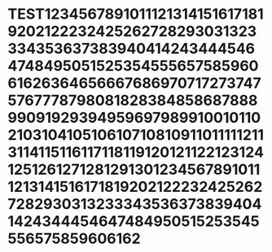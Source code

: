 # TEST1234567891011121314151617181920212223242526272829303132333435363738394041424344454647484950515253545556575859606162636465666768697071727374757677787980818283848586878889909192939495969798991001011021031041051061071081091101111121131141151161171181191201211221231241251261271281291301234567891011121314151617181920212223242526272829303132333435363738394041424344454647484950515253545556575859606162